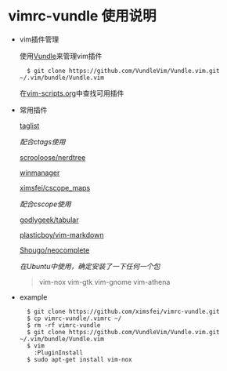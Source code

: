 # vimrc-vundle 使用说明

* vim插件管理

    使用[Vundle](https://github.com/VundleVim/Vundle.vim)来管理vim插件

        $ git clone https://github.com/VundleVim/Vundle.vim.git ~/.vim/bundle/Vundle.vim

    在[vim-scripts.org](http://vim-scripts.org/vim/scripts.html)中查找可用插件

* 常用插件

    [taglist](https://github.com/vim-scripts/taglist.vim)

    *配合ctags使用*

    [scrooloose/nerdtree](https://github.com/scrooloose/nerdtree)

    [winmanager](https://github.com/vim-scripts/winmanager)

    [ximsfei/cscope_maps](https://github.com/ximsfei/cscope_maps)

    *配合cscope使用*

    [godlygeek/tabular](https://github.com/godlygeek/tabular)

    [plasticboy/vim-markdown](https://github.com/plasticboy/vim-markdown)

    [Shougo/neocomplete](https://github.com/Shougo/neocomplete.vim)

    *在Ubuntu中使用，确定安装了一下任何一个包*

    > vim-nox
    > vim-gtk
    > vim-gnome
    > vim-athena

* example

        $ git clone https://github.com/ximsfei/vimrc-vundle.git
        $ cp vimrc-vundle/.vimrc ~/
        $ rm -rf vimrc-vundle
        $ git clone https://github.com/VundleVim/Vundle.vim.git ~/.vim/bundle/Vundle.vim
        $ vim
          :PluginInstall
        $ sudo apt-get install vim-nox
